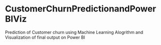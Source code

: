 # CustomerChurnPredictionandPowerBIViz
Prediction of Customer churn using Machine Learning Alogrithm and Visualization of final output on Power BI
